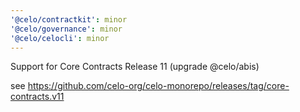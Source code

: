 ```yaml
---
'@celo/contractkit': minor
'@celo/governance': minor
'@celo/celocli': minor
---
```


Support for Core Contracts Release 11 (upgrade @celo/abis)

see https://github.com/celo-org/celo-monorepo/releases/tag/core-contracts.v11
